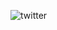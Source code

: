 ![twitter](https://user-images.githubusercontent.com/47265493/124276477-79ff0980-db61-11eb-8196-2f9bb8639793.png)
